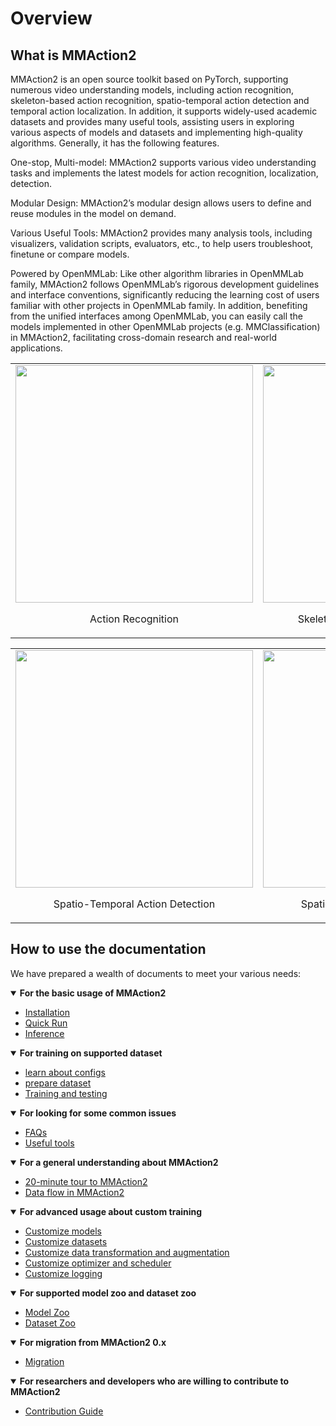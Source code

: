 # Overview

## What is MMAction2

MMAction2 is an open source toolkit based on PyTorch, supporting numerous video understanding models, including action recognition, skeleton-based action recognition, spatio-temporal action detection and temporal action localization. In addition, it supports widely-used academic datasets and provides many useful tools, assisting users in exploring various aspects of models and datasets and implementing high-quality algorithms. Generally, it has the following features.

One-stop, Multi-model: MMAction2 supports various video understanding tasks and implements the latest models for action recognition, localization, detection.

Modular Design: MMAction2’s modular design allows users to define and reuse modules in the model on demand.

Various Useful Tools: MMAction2 provides many analysis tools, including visualizers, validation scripts, evaluators, etc., to help users troubleshoot, finetune or compare models.

Powered by OpenMMLab: Like other algorithm libraries in OpenMMLab family, MMAction2 follows OpenMMLab’s rigorous development guidelines and interface conventions, significantly reducing the learning cost of users familiar with other projects in OpenMMLab family. In addition, benefiting from the unified interfaces among OpenMMLab, you can easily call the models implemented in other OpenMMLab projects (e.g. MMClassification) in MMAction2, facilitating cross-domain research and real-world applications.

<table><tr>
  <td><img src="https://github.com/open-mmlab/mmaction2/raw/1.x/resources/mmaction2_overview.gif" width="380px">
    <p style="text-align: center;">Action Recognition</p></td>
  <td><img src="https://user-images.githubusercontent.com/34324155/123989146-2ecae680-d9fb-11eb-916b-b9db5563a9e5.gif" width="380px"><br>
    <p style="text-align: center;">Skeleton-based Action Recognition</p></td>
</table></tr>
<table><tr>
  <td><img src="https://user-images.githubusercontent.com/30782254/155710881-bb26863e-fcb4-458e-b0c4-33cd79f96901.gif" width="380px">
    <p style="text-align: center;">Spatio-Temporal Action Detection</p></td>
  <td><img src="https://github.com/open-mmlab/mmaction2/raw/1.x/resources/spatio-temporal-det.gif" width="380px"><br>
    <p style="text-align: center;">Spatio-Temporal Action Detection</p></td>
</table></tr>

## How to use the documentation

We have prepared a wealth of documents to meet your various needs:

<details open>
<summary><b>For the basic usage of MMAction2</b></summary>

- [Installation](installation.md)
- [Quick Run](quick_run.md)
- [Inference](../user_guides/Inference.md)

</details>

<details open>
<summary><b>For training on supported dataset</b></summary>

- [learn about configs](../user_guides/config.md)
- [prepare dataset](../user_guides/prepare_dataset.md)
- [Training and testing](../user_guides/train_test.md)

</details>

<details open>
<summary><b>For looking for some common issues</b></summary>

- [FAQs](faq.md)
- [Useful tools](../useful_tools.md)

</details>

<details open>
<summary><b>For a general understanding about MMAction2</b></summary>

- [20-minute tour to MMAction2](guide_to_framework.md)
- [Data flow in MMAction2](../advanced_guides/dataflow.md)

</details>

<details open>
<summary><b>For advanced usage about custom training</b></summary>

- [Customize models](../advanced_guides/customize_models.md)
- [Customize datasets](../advanced_guides/customize_dataset.md)
- [Customize data transformation and augmentation](../advanced_guides/customize_pipeline.md)
- [Customize optimizer and scheduler](../advanced_guides/customize_optimizer.md)
- [Customize logging](../advanced_guides/customize_logging.md)

</details>

<details open>
<summary><b>For supported model zoo and dataset zoo</b></summary>

- [Model Zoo](../model_zoo/modelzoo.md)
- [Dataset Zoo](../datasetzoo.md)

</details>

<details open>
<summary><b>For migration from MMAction2 0.x</b></summary>

- [Migration](../migration.md)

</details>

<details open>
<summary><b>For researchers and developers who are willing to contribute to MMAction2</b></summary>

- [Contribution Guide](contribution_guide.md)

</details>
